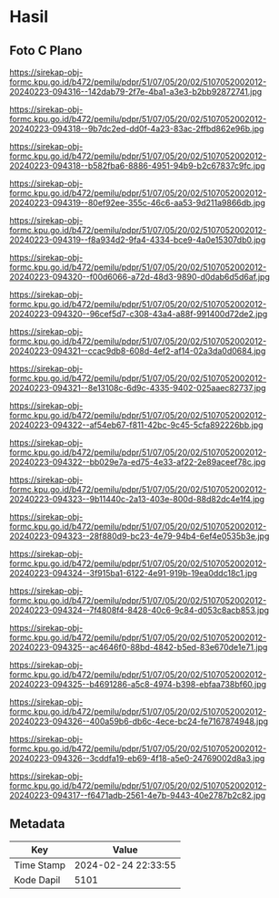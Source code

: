 # Hasil

## Foto C Plano

https://sirekap-obj-formc.kpu.go.id/b472/pemilu/pdpr/51/07/05/20/02/5107052002012-20240223-094316--142dab79-2f7e-4ba1-a3e3-b2bb92872741.jpg

https://sirekap-obj-formc.kpu.go.id/b472/pemilu/pdpr/51/07/05/20/02/5107052002012-20240223-094318--9b7dc2ed-dd0f-4a23-83ac-2ffbd862e96b.jpg

https://sirekap-obj-formc.kpu.go.id/b472/pemilu/pdpr/51/07/05/20/02/5107052002012-20240223-094318--b582fba6-8886-4951-94b9-b2c67837c9fc.jpg

https://sirekap-obj-formc.kpu.go.id/b472/pemilu/pdpr/51/07/05/20/02/5107052002012-20240223-094319--80ef92ee-355c-46c6-aa53-9d211a9866db.jpg

https://sirekap-obj-formc.kpu.go.id/b472/pemilu/pdpr/51/07/05/20/02/5107052002012-20240223-094319--f8a934d2-9fa4-4334-bce9-4a0e15307db0.jpg

https://sirekap-obj-formc.kpu.go.id/b472/pemilu/pdpr/51/07/05/20/02/5107052002012-20240223-094320--f00d6066-a72d-48d3-9890-d0dab6d5d6af.jpg

https://sirekap-obj-formc.kpu.go.id/b472/pemilu/pdpr/51/07/05/20/02/5107052002012-20240223-094320--96cef5d7-c308-43a4-a88f-991400d72de2.jpg

https://sirekap-obj-formc.kpu.go.id/b472/pemilu/pdpr/51/07/05/20/02/5107052002012-20240223-094321--ccac9db8-608d-4ef2-af14-02a3da0d0684.jpg

https://sirekap-obj-formc.kpu.go.id/b472/pemilu/pdpr/51/07/05/20/02/5107052002012-20240223-094321--8e13108c-6d9c-4335-9402-025aaec82737.jpg

https://sirekap-obj-formc.kpu.go.id/b472/pemilu/pdpr/51/07/05/20/02/5107052002012-20240223-094322--af54eb67-f811-42bc-9c45-5cfa892226bb.jpg

https://sirekap-obj-formc.kpu.go.id/b472/pemilu/pdpr/51/07/05/20/02/5107052002012-20240223-094322--bb029e7a-ed75-4e33-af22-2e89aceef78c.jpg

https://sirekap-obj-formc.kpu.go.id/b472/pemilu/pdpr/51/07/05/20/02/5107052002012-20240223-094323--9b11440c-2a13-403e-800d-88d82dc4e1f4.jpg

https://sirekap-obj-formc.kpu.go.id/b472/pemilu/pdpr/51/07/05/20/02/5107052002012-20240223-094323--28f880d9-bc23-4e79-94b4-6ef4e0535b3e.jpg

https://sirekap-obj-formc.kpu.go.id/b472/pemilu/pdpr/51/07/05/20/02/5107052002012-20240223-094324--3f915ba1-6122-4e91-919b-19ea0ddc18c1.jpg

https://sirekap-obj-formc.kpu.go.id/b472/pemilu/pdpr/51/07/05/20/02/5107052002012-20240223-094324--7f4808f4-8428-40c6-9c84-d053c8acb853.jpg

https://sirekap-obj-formc.kpu.go.id/b472/pemilu/pdpr/51/07/05/20/02/5107052002012-20240223-094325--ac4646f0-88bd-4842-b5ed-83e670de1e71.jpg

https://sirekap-obj-formc.kpu.go.id/b472/pemilu/pdpr/51/07/05/20/02/5107052002012-20240223-094325--b4691286-a5c8-4974-b398-ebfaa738bf60.jpg

https://sirekap-obj-formc.kpu.go.id/b472/pemilu/pdpr/51/07/05/20/02/5107052002012-20240223-094326--400a59b6-db6c-4ece-bc24-fe7167874948.jpg

https://sirekap-obj-formc.kpu.go.id/b472/pemilu/pdpr/51/07/05/20/02/5107052002012-20240223-094326--3cddfa19-eb69-4f18-a5e0-24769002d8a3.jpg

https://sirekap-obj-formc.kpu.go.id/b472/pemilu/pdpr/51/07/05/20/02/5107052002012-20240223-094317--f6471adb-2561-4e7b-9443-40e2787b2c82.jpg


## Metadata

| Key        | Value               |
| ---------- | ------------------- |
| Time Stamp | 2024-02-24 22:33:55 |
| Kode Dapil | 5101                |



